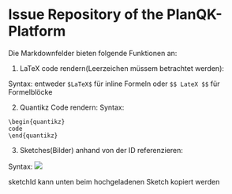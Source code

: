 # Issue Repository of the PlanQK-Platform

Die Markdownfelder bieten folgende Funktionen an:

1. LaTeX code rendern(Leerzeichen müssem betrachtet werden):
	
Syntax: entweder `$LaTeX$` für inline Formeln oder `$$ LateX $$` für Formelblöcke

2. Quantikz Code rendern:
Syntax: 
```
\begin{quantikz}
code
\end{quantikz}
```

3. Sketches(Bilder) anhand von der ID referenzieren:

Syntax: ![](sketchId)

sketchId kann unten beim hochgeladenen Sketch kopiert werden
